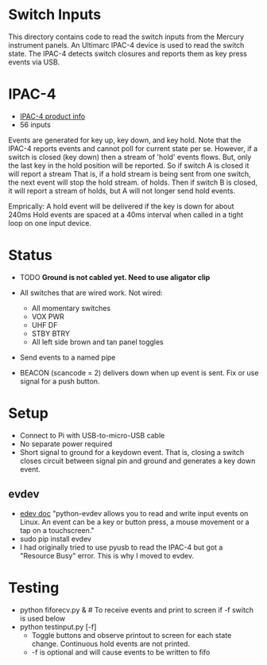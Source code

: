 # Switch Inputs
This directory contains code to read the switch inputs from the Mercury instrument panels.
An Ultimarc IPAC-4 device is used to read the switch state. The IPAC-4 detects switch closures and reports them as
key press events via USB.

# IPAC-4
- [IPAC-4 product info](https://www.ultimarc.com/ipac1.html)
- 56 inputs

Events are generated for key up, key down, and key hold.
Note that the IPAC-4 reports events and cannot poll for current state per se.
However, if a switch is closed (key down) then a stream of 'hold' events flows.
But, only the last key in the hold position will be reported. So if switch A is closed it will report a stream
That is, if a hold stream is being sent from one switch, the next event will stop the hold stream.
of holds. Then if switch B is closed, it will report a stream of holds, but A will not longer send hold events.

Emprically:
A hold event will be delivered if the key is down for about 240ms
Hold events are spaced at a 40ms interval when called in a tight loop on one input device.

# Status
- TODO **Ground is not cabled yet. Need to use aligator clip**
- All switches that are wired work. Not wired:
  - All momentary switches
  - VOX PWR
  - UHF DF
  - STBY BTRY
  - All left side brown and tan panel toggles
- Send events to a named pipe

- BEACON (scancode = 2) delivers down when up event is sent. Fix or use signal for a push button.

# Setup
- Connect to Pi with USB-to-micro-USB cable
- No separate power required
- Short signal to ground for a keydown event. That is, closing a switch closes circuit between signal pin and ground and generates a key down event.

## evdev
- [edev doc](https://python-evdev.readthedocs.io/en/latest/) "python-evdev allows you to read and write input events on Linux. An event can be a key or button press, a mouse movement or a tap on a touchscreen."
- sudo pip install evdev
- I had originally tried to use pyusb to read the IPAC-4 but got a "Resource Busy" error. This is why I moved to evdev.

# Testing
- python fiforecv.py & # To receive events and print to screen if -f switch is used below
- python testinput.py [-f]
  - Toggle buttons and observe printout to screen for each state change. Continuous hold events are not printed.
  - -f is optional and will cause events to be written to fifo

